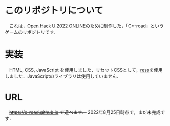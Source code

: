 # このリポジトリについて
　これは，[Open Hack U 2022 ONLINE](https://hacku.yahoo.co.jp/hacku2022online/)のために制作した，「C*-road」というゲームのリポジトリです．
# 実装
　HTML, CSS, JavaScript を使用しました．リセットCSSとして，[ress](https://github.com/filipelinhares/ress)を使用しました．JavaScriptのライブラリは使用していません．

# URL
　~~https://c-road.github.io で遊べます．~~  2022年8月25日時点で，まだ未完成です．